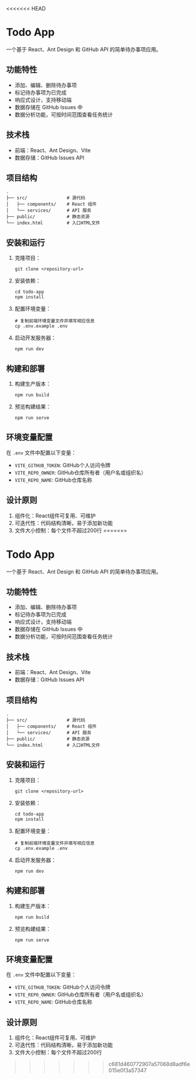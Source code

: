 <<<<<<< HEAD
# Todo App

一个基于 React、Ant Design 和 GitHub API 的简单待办事项应用。

## 功能特性

- 添加、编辑、删除待办事项
- 标记待办事项为已完成
- 响应式设计，支持移动端
- 数据存储在 GitHub Issues 中
- 数据分析功能，可按时间范围查看任务统计

## 技术栈

- 前端：React、Ant Design、Vite
- 数据存储：GitHub Issues API

## 项目结构

```
.
├── src/               # 源代码
│   ├── components/    # React 组件
│   └── services/      # API 服务
├── public/            # 静态资源
└── index.html         # 入口HTML文件
```

## 安装和运行

1. 克隆项目：
   ```
   git clone <repository-url>
   ```

2. 安装依赖：
   ```
   cd todo-app
   npm install
   ```

3. 配置环境变量：
   ```
   # 复制前端环境变量文件并填写相应信息
   cp .env.example .env
   ```

4. 启动开发服务器：
   ```
   npm run dev
   ```

## 构建和部署

1. 构建生产版本：
   ```
   npm run build
   ```

2. 预览构建结果：
   ```
   npm run serve
   ```

## 环境变量配置

在 `.env` 文件中配置以下变量：

- `VITE_GITHUB_TOKEN`: GitHub个人访问令牌
- `VITE_REPO_OWNER`: GitHub仓库所有者（用户名或组织名）
- `VITE_REPO_NAME`: GitHub仓库名称

## 设计原则

1. 组件化：React组件可复用、可维护
2. 可迭代性：代码结构清晰，易于添加新功能
3. 文件大小控制：每个文件不超过200行
=======
# Todo App

一个基于 React、Ant Design 和 GitHub API 的简单待办事项应用。

## 功能特性

- 添加、编辑、删除待办事项
- 标记待办事项为已完成
- 响应式设计，支持移动端
- 数据存储在 GitHub Issues 中
- 数据分析功能，可按时间范围查看任务统计

## 技术栈

- 前端：React、Ant Design、Vite
- 数据存储：GitHub Issues API

## 项目结构

```
.
├── src/               # 源代码
│   ├── components/    # React 组件
│   └── services/      # API 服务
├── public/            # 静态资源
└── index.html         # 入口HTML文件
```

## 安装和运行

1. 克隆项目：
   ```
   git clone <repository-url>
   ```

2. 安装依赖：
   ```
   cd todo-app
   npm install
   ```

3. 配置环境变量：
   ```
   # 复制前端环境变量文件并填写相应信息
   cp .env.example .env
   ```

4. 启动开发服务器：
   ```
   npm run dev
   ```

## 构建和部署

1. 构建生产版本：
   ```
   npm run build
   ```

2. 预览构建结果：
   ```
   npm run serve
   ```

## 环境变量配置

在 `.env` 文件中配置以下变量：

- `VITE_GITHUB_TOKEN`: GitHub个人访问令牌
- `VITE_REPO_OWNER`: GitHub仓库所有者（用户名或组织名）
- `VITE_REPO_NAME`: GitHub仓库名称

## 设计原则

1. 组件化：React组件可复用、可维护
2. 可迭代性：代码结构清晰，易于添加新功能
3. 文件大小控制：每个文件不超过200行
>>>>>>> c681d460772907a57068d8adf6e015e0f3a57347
